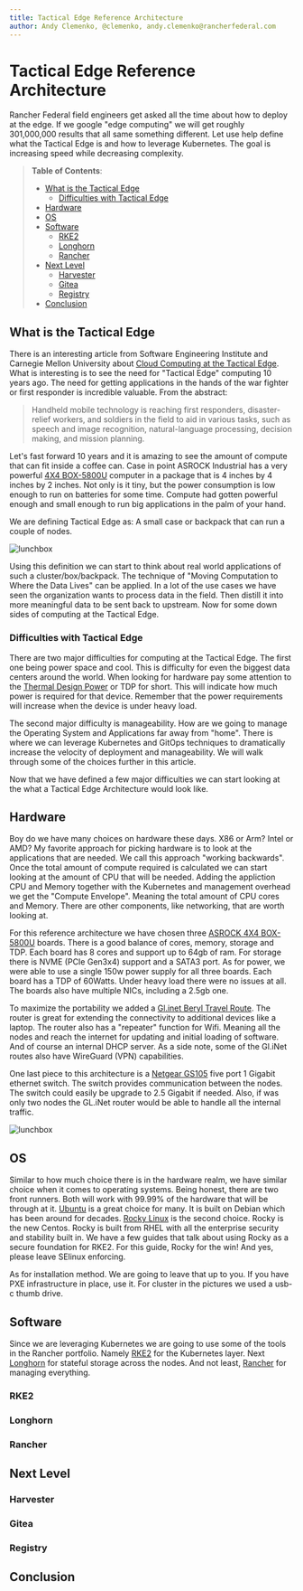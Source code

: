 ```yaml
---
title: Tactical Edge Reference Architecture
author: Andy Clemenko, @clemenko, andy.clemenko@rancherfederal.com
---
```


# Tactical Edge Reference Architecture

Rancher Federal field engineers get asked all the time about how to deploy at the edge. If we google "edge computing" we will get roughly 301,000,000 results that all same something different. Let use help define what the Tactical Edge is and how to leverage Kubernetes. The goal is increasing speed while decreasing complexity.

> **Table of Contents**:
>
> * [What is the Tactical Edge](#what_is_the_tactical_edge)
>   * [Difficulties with Tactical Edge](#Difficulties_with_Tactical_Edge)
> * [Hardware](#Hardware)
> * [OS](#OS)
> * [Software](#Software)
>   * [RKE2](#RKE2)
>   * [Longhorn](#Longhorn)
>   * [Rancher](#Rancher)
> * [Next Level](#Next_Level)
>   * [Harvester](#Harvester)
>   * [Gitea](#Gitea)
>   * [Registry](#Registry)
> * [Conclusion](#conclusion)

## What is the Tactical Edge

There is an interesting article from Software Engineering Institute and Carnegie Mellon University about [Cloud Computing at the Tactical Edge](https://resources.sei.cmu.edu/library/asset-view.cfm?assetid=28021). What is interesting is to see the need for "Tactical Edge" computing 10 years ago. The need for getting applications in the hands of the war fighter or first responder is incredible valuable. From the abstract:

>Handheld mobile technology is reaching first responders, disaster-relief workers, and soldiers in the field to aid in various tasks, such as speech and image recognition, natural-language processing, decision making, and mission planning.

Let's fast forward 10 years and it is amazing to see the amount of compute that can fit inside a coffee can. Case in point ASROCK Industrial has a very powerful [4X4 BOX-5800U](https://www.asrockind.com/en-gb/4X4%20BOX-5800U) computer in a package that is 4 inches by 4 inches by 2 inches. Not only is it tiny, but the power consumption is low enough to run on batteries for some time. Compute had gotten powerful enough and small enough to run big applications in the palm of your hand.

We are defining Tactical Edge as: A small case or backpack that can run a couple of nodes.

![lunchbox](img/lunchbox_close_sml.jpg)

Using this definition we can start to think about real world applications of such a cluster/box/backpack. The technique of "Moving Computation to Where the Data Lives" can be applied. In a lot of the use cases we have seen the organization wants to process data in the field. Then distill it into more meaningful data to be sent back to upstream. Now for some down sides of computing at the Tactical Edge.

### Difficulties with Tactical Edge

There are two major difficulties for computing at the Tactical Edge. The first one being power space and cool. This is difficulty for even the biggest data centers around the world. When looking for hardware pay some attention to the [Thermal Design Power](https://en.wikipedia.org/wiki/Thermal_design_power) or TDP for short. This will indicate how much power is required for that device. Remember that the power requirements will increase when the device is under heavy load.

The second major difficulty is manageability. How are we going to manage the Operating System and Applications far away from "home". There is where we can leverage Kubernetes and GitOps techniques to dramatically increase the velocity of deployment and manageability. We will walk through some of the choices further in this article.

Now that we have defined a few major difficulties we can start looking at the what a Tactical Edge Architecture would look like.

## Hardware

Boy do we have many choices on hardware these days. X86 or Arm? Intel or AMD? My favorite approach for picking hardware is to look at the applications that are needed. We call this approach "working backwards". Once the total amount of compute required is calculated we can start looking at the amount of CPU that will be needed. Adding the appliction CPU and Memory together with the Kubernetes and management overhead we get the "Compute Envelope". Meaning the total amount of CPU cores and Memory. There are other components, like networking, that are worth looking at.

For this reference architecture we have chosen three [ASROCK 4X4 BOX-5800U](https://www.asrockind.com/en-gb/4X4%20BOX-5800U) boards. There is a good balance of cores, memory, storage and TDP. Each board has 8 cores and support up to 64gb of ram. For storage there is NVME (PCIe Gen3x4) support and a SATA3 port. As for power, we were able to use a single 150w power supply for all three boards. Each board has a TDP of 60Watts. Under heavy load there were no issues at all. The boards also have multiple NICs, including a 2.5gb one.

To maximize the portability we added a [Gl.inet Beryl Travel Route](https://www.gl-inet.com/products/gl-mt1300/). The router is great for extending the connectivity to additional devices like a laptop. The router also has a "repeater" function for Wifi. Meaning all the nodes and reach the internet for updating and initial loading of software. And of course an internal DHCP server. As a side note, some of the Gl.iNet routes also have WireGuard (VPN) capabilities.

One last piece to this architecture is a [Netgear GS105](https://www.netgear.com/business/wired/switches/unmanaged/gs105/) five port 1 Gigabit ethernet switch. The switch provides communication between the nodes. The switch could easily be upgrade to 2.5 Gigabit if needed. Also, if was only two nodes the GL.iNet router would be able to handle all the internal traffic.

![lunchbox](img/lunchbox.jpg)

## OS

Similar to how much choice there is in the hardware realm, we have similar choice when it comes to operating systems. Being honest, there are two front runners. Both will work with 99.99% of the hardware that will be through at it. [Ubuntu](https://ubuntu.com/) is a great choice for many. It is built on Debian which has been around for decades. [Rocky Linux](https://rockylinux.org/) is the second choice. Rocky is the new Centos. Rocky is built from RHEL with all the enterprise security and stability built in. We have a few guides that talk about using Rocky as a secure foundation for RKE2. For this guide, Rocky for the win! And yes, please leave SElinux enforcing.

As for installation method. We are going to leave that up to you. If you have PXE infrastructure in place, use it. For cluster in the pictures we used a usb-c thumb drive.

## Software

Since we are leveraging Kubernetes we are going to use some of the tools in the Rancher portfolio. Namely [RKE2](https://docs.rke2.io/) for the Kubernetes layer. Next [Longhorn](https://longhorn.io/) for stateful storage across the nodes. And not least, [Rancher](https://docs.ranchermanager.rancher.io/) for managing everything.

### RKE2

### Longhorn

### Rancher

## Next Level

### Harvester

### Gitea

### Registry

## Conclusion
